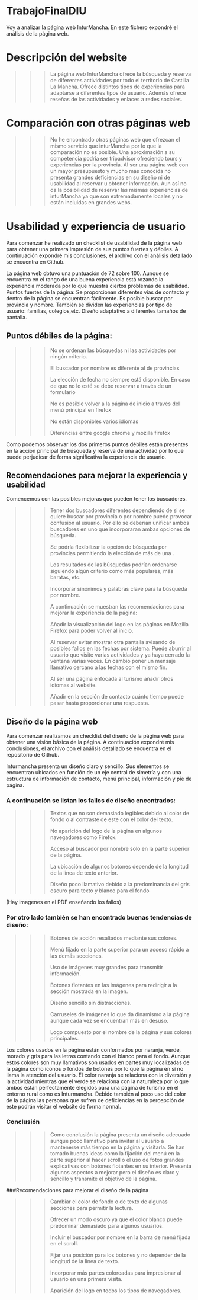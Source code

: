# TrabajoFinalDIU
Voy a analizar la página web InturMancha. En este fichero expondré el análisis de la página web. 

# Descripción del website
>>>La página web InturMancha ofrece la búsqueda y reserva de diferentes actividades por todo el territorio de Castilla La Mancha. Ofrece distintos tipos de experiencias para adaptarse a diferentes tipos de usuario. Además ofrece reseñas de las actividades y enlaces a redes sociales.

# Comparación con otras páginas web
>>>No he encontrado otras páginas web que ofrezcan el mismo servicio que inturMancha por lo que la comparación no es posible. Una aproximación a su competencia podría ser tripadvisor ofreciendo tours y experiencias por la provincia. Al ser una página web con un mayor presupuesto y mucho más conocida no presenta grandes deficiencias en su diseño ni de usabilidad al reservar u obtener información. Aun así no da la posibilidad de reservar las mismas experiencias de inturMancha ya que son extremadamente locales y no están incluidas en grandes webs. 

# Usabilidad y experiencia de usuario
Para comenzar he realizado un checklist de usabilidad de la página web para obtener una primera impresión de sus puntos fuertes y débiles. A continuación expondré mis conclusiones, el archivo con el análisis detallado se encuentra en Github. 

La página web obtuvo una puntuación de 72 sobre 100. Aunque se encuentra en el rango de una buena experiencia está rozando la experiencia moderada por lo que muestra ciertos problemas de usabilidad. 
Puntos fuertes de la página: 
Se proporcionan diferentes vías de contacto y dentro de la página se encuentran fácilmente.
Es posible buscar por provincia y nombre. También se dividen las experiencias por tipo de usuario: familias, colegios,etc.
Diseño adaptativo a diferentes tamaños de pantalla.

## Puntos débiles de la página:
>>> No se ordenan las búsquedas ni las actividades por ningún criterio.
>>> 
>>> El buscador por nombre es diferente al de provincias
>>> 
>>> La elección de fecha no siempre está disponible. En caso de que no lo esté se debe reservar a través de un formulario
>>> 
>>> No es posible volver a la página de inicio a través del menú principal en firefox
>>> 
>>> No están disponibles varios idiomas
>>> 
>>> Diferencias entre google chrome y mozilla firefox
>>> 

Como podemos observar los dos primeros puntos débiles están presentes en la acción principal de búsqueda y reserva de una actividad por lo que puede perjudicar de forma significativa la experiencia de usuario.

## Recomendaciones para mejorar la experiencia y usabilidad
Comencemos con las posibles mejoras que pueden tener los buscadores.

>>> Tener dos buscadores diferentes dependiendo de si se quiere buscar por provincia o por nombre puede provocar confusión al usuario. Por ello se deberían unificar ambos buscadores en uno que incorporaran ambas opciones de búsqueda.
>>> 
>>>Se podría flexibilizar la opción de búsqueda por provincias permitiendo la elección de más de una .
>>> 
>>>Los resultados de las búsquedas podrían ordenarse siguiendo algún criterio como más populares, más baratas, etc.
>>> 
>>>Incorporar sinónimos y palabras clave para la búsqueda por nombre.
>>> 
>>>A continuación se muestran las recomendaciones para mejorar la experiencia de la página:
>>>
>>>Añadir la visualización del logo en las páginas  en Mozilla Firefox para poder volver al inicio.
>>>
>>>Al reservar evitar mostrar otra pantalla avisando de posibles fallos en las fechas por sistema. Puede aburrir al usuario que visite varias actividades y ya haya cerrado la ventana varias veces. En cambio poner un mensaje llamativo cercano a las fechas con el mismo fin.
>>>
>>>Al ser una página enfocada al turismo añadir otros idiomas al website.
>>>
>>>Añadir en la sección de contacto cuánto tiempo puede pasar hasta proporcionar una respuesta.

## Diseño de la página web
Para comenzar realizamos un checklist del diseño de la página web para obtener una visión básica de la página. A continuación expondré mis conclusiones, el archivo con el análisis detallado se encuentra en el repositorio de Github. 

Inturmancha presenta un diseño claro y sencillo. Sus elementos se encuentran ubicados en función de un eje central de simetría y con una estructura de información de contacto, menú principal, información y pie de página.

### A continuación se listan los fallos de diseño encontrados:

>>>Textos que no son demasiado legibles debido al color de fondo o al contraste de este con el color del texto.
>>>
>>>No aparición del logo de la página en algunos navegadores como Firefox.
>>>
>>>Acceso al buscador por nombre solo en la parte superior de la página.
>>>
>>>La ubicación de algunos botones depende de la longitud de la línea de texto anterior.
>>>
>>>Diseño poco llamativo debido a la predominancia del gris oscuro para texto y blanco para el fondo

(Hay imagenes en el PDF enseñando los fallos)
	

### Por otro lado también se han encontrado buenas tendencias de diseño:
>>>Botones de acción resaltados mediante sus colores.
>>>
>>>Menú fijado en la parte superior para un acceso rápido a las demás secciones.
>>>
>>>Uso de imágenes muy grandes para transmitir información.
>>>
>>>Botones flotantes en las imágenes para redirigir a la sección mostrada en la imagen.
>>>
>>>Diseño sencillo sin distracciones.
>>>
>>>Carruseles de imágenes lo que da dinamismo a la página aunque cada vez se encuentran más en desuso.
>>>
>>>Logo compuesto por el nombre de la página y sus colores principales.

Los colores usados en la página están conformados por naranja, verde, morado y gris para las letras contando con el blanco para el fondo. Aunque estos colores son muy llamativos son usados en partes muy localizadas de la página como iconos o fondos de botones por lo que la página en sí no llama la atención del usuario. El color naranja se relaciona con la diversión y la actividad mientras que el verde se relaciona con la naturaleza por lo que ambos están perfectamente elegidos para una página de turismo en el entorno rural como es Inturmancha. Debido también al poco uso del color de la página las personas que sufren de deficiencias en la percepción de este podrán visitar el website de forma normal.

### Conclusión
>>>Como conclusión la página presenta un diseño adecuado aunque poco llamativo para invitar al usuario a mantenerse más tiempo en la página y visitarla. Se han tomado buenas ideas como la fijación del menú en la parte superior al hacer scroll o el uso de fotos grandes explicativas con botones flotantes en su interior. Presenta algunos aspectos a mejorar pero el diseño es claro y sencillo y transmite el objetivo de la página.

###Recomendaciones para mejorar el diseño de la página
>>>Cambiar el color de fondo o de texto de algunas secciones para permitir la lectura.
>>>
>>>Ofrecer un modo oscuro ya que el color blanco puede predominar demasiado para algunos usuarios.
>>>
>>>Incluir el buscador por nombre en la barra de menú fijada en el scroll.
>>>
>>>Fijar una posición para los botones y no depender de la longitud de la línea de texto.
>>>
>>>Incorporar más partes coloreadas para impresionar al usuario en una primera visita.
>>>
>>>Aparición del logo en todos los tipos de navegadores.

